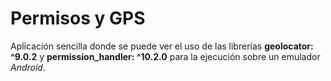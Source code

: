 # Permisos y GPS
Aplicación sencilla donde se puede ver el uso de las librerías **geolocator: ^9.0.2** y **permission_handler: ^10.2.0** para la ejecución sobre un emulador *Android*.
